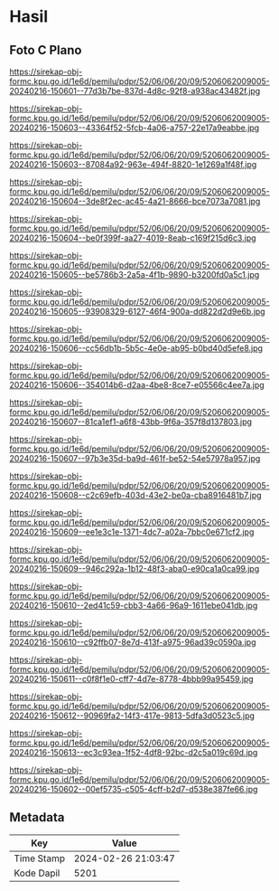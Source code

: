 # Hasil

## Foto C Plano

https://sirekap-obj-formc.kpu.go.id/1e6d/pemilu/pdpr/52/06/06/20/09/5206062009005-20240216-150601--77d3b7be-837d-4d8c-92f8-a938ac43482f.jpg

https://sirekap-obj-formc.kpu.go.id/1e6d/pemilu/pdpr/52/06/06/20/09/5206062009005-20240216-150603--43364f52-5fcb-4a06-a757-22e17a9eabbe.jpg

https://sirekap-obj-formc.kpu.go.id/1e6d/pemilu/pdpr/52/06/06/20/09/5206062009005-20240216-150603--87084a92-963e-494f-8820-1e1269a1f48f.jpg

https://sirekap-obj-formc.kpu.go.id/1e6d/pemilu/pdpr/52/06/06/20/09/5206062009005-20240216-150604--3de8f2ec-ac45-4a21-8666-bce7073a7081.jpg

https://sirekap-obj-formc.kpu.go.id/1e6d/pemilu/pdpr/52/06/06/20/09/5206062009005-20240216-150604--be0f399f-aa27-4019-8eab-c169f215d6c3.jpg

https://sirekap-obj-formc.kpu.go.id/1e6d/pemilu/pdpr/52/06/06/20/09/5206062009005-20240216-150605--be5786b3-2a5a-4f1b-9890-b3200fd0a5c1.jpg

https://sirekap-obj-formc.kpu.go.id/1e6d/pemilu/pdpr/52/06/06/20/09/5206062009005-20240216-150605--93908329-6127-46f4-900a-dd822d2d9e6b.jpg

https://sirekap-obj-formc.kpu.go.id/1e6d/pemilu/pdpr/52/06/06/20/09/5206062009005-20240216-150606--cc56db1b-5b5c-4e0e-ab95-b0bd40d5efe8.jpg

https://sirekap-obj-formc.kpu.go.id/1e6d/pemilu/pdpr/52/06/06/20/09/5206062009005-20240216-150606--354014b6-d2aa-4be8-8ce7-e05566c4ee7a.jpg

https://sirekap-obj-formc.kpu.go.id/1e6d/pemilu/pdpr/52/06/06/20/09/5206062009005-20240216-150607--81ca1ef1-a6f8-43bb-9f6a-357f8d137803.jpg

https://sirekap-obj-formc.kpu.go.id/1e6d/pemilu/pdpr/52/06/06/20/09/5206062009005-20240216-150607--97b3e35d-ba9d-461f-be52-54e57978a957.jpg

https://sirekap-obj-formc.kpu.go.id/1e6d/pemilu/pdpr/52/06/06/20/09/5206062009005-20240216-150608--c2c69efb-403d-43e2-be0a-cba8916481b7.jpg

https://sirekap-obj-formc.kpu.go.id/1e6d/pemilu/pdpr/52/06/06/20/09/5206062009005-20240216-150609--ee1e3c1e-1371-4dc7-a02a-7bbc0e671cf2.jpg

https://sirekap-obj-formc.kpu.go.id/1e6d/pemilu/pdpr/52/06/06/20/09/5206062009005-20240216-150609--946c292a-1b12-48f3-aba0-e90ca1a0ca99.jpg

https://sirekap-obj-formc.kpu.go.id/1e6d/pemilu/pdpr/52/06/06/20/09/5206062009005-20240216-150610--2ed41c59-cbb3-4a66-96a9-1611ebe041db.jpg

https://sirekap-obj-formc.kpu.go.id/1e6d/pemilu/pdpr/52/06/06/20/09/5206062009005-20240216-150610--c92ffb07-8e7d-413f-a975-96ad39c0590a.jpg

https://sirekap-obj-formc.kpu.go.id/1e6d/pemilu/pdpr/52/06/06/20/09/5206062009005-20240216-150611--c0f8f1e0-cff7-4d7e-8778-4bbb99a95459.jpg

https://sirekap-obj-formc.kpu.go.id/1e6d/pemilu/pdpr/52/06/06/20/09/5206062009005-20240216-150612--90969fa2-14f3-417e-9813-5dfa3d0523c5.jpg

https://sirekap-obj-formc.kpu.go.id/1e6d/pemilu/pdpr/52/06/06/20/09/5206062009005-20240216-150613--ec3c93ea-1f52-4df8-92bc-d2c5a019c69d.jpg

https://sirekap-obj-formc.kpu.go.id/1e6d/pemilu/pdpr/52/06/06/20/09/5206062009005-20240216-150602--00ef5735-c505-4cff-b2d7-d538e387fe66.jpg


## Metadata

| Key        | Value               |
| ---------- | ------------------- |
| Time Stamp | 2024-02-26 21:03:47 |
| Kode Dapil | 5201                |



